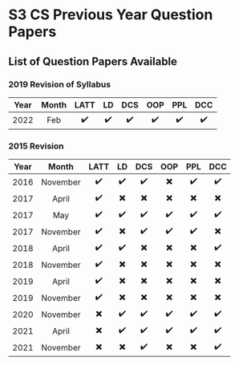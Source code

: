 # S3 CS Previous Year Question Papers
## List of Question Papers Available

### 2019 Revision of Syllabus
| Year | Month | LATT | LD | DCS | OOP | PPL | DCC | 
|:---:|:---:|:---:|:---:|:---:|:---:|:---:|:---:|
|2022|Feb|:heavy_check_mark:|:heavy_check_mark:|:heavy_check_mark:|:heavy_check_mark:|:heavy_check_mark:|:heavy_check_mark:|


### 2015 Revision

| Year | Month | LATT | LD | DCS | OOP | PPL | DCC | 
|:---:|:---:|:---:|:---:|:---:|:---:|:---:|:---:|
|2016|November|:heavy_check_mark:|:heavy_check_mark:|:heavy_check_mark:|:heavy_multiplication_x:|:heavy_check_mark:|:heavy_check_mark:|
|2017|April|:heavy_check_mark:|:heavy_multiplication_x:|:heavy_multiplication_x:|:heavy_multiplication_x:|:heavy_multiplication_x:|:heavy_multiplication_x:|
|2017|May|:heavy_check_mark:|:heavy_check_mark:|:heavy_check_mark:|:heavy_check_mark:|:heavy_check_mark:|:heavy_check_mark:|
|2017|November|:heavy_check_mark:|:heavy_multiplication_x:|:heavy_check_mark:|:heavy_check_mark:|:heavy_check_mark:|:heavy_multiplication_x:|
|2018|April|:heavy_check_mark:|:heavy_check_mark:|:heavy_multiplication_x:|:heavy_multiplication_x:|:heavy_multiplication_x:|:heavy_check_mark:|
|2018|November|:heavy_check_mark:|:heavy_multiplication_x:|:heavy_multiplication_x:|:heavy_multiplication_x:|:heavy_multiplication_x:|:heavy_multiplication_x:|
|2019|April|:heavy_check_mark:|:heavy_multiplication_x:|:heavy_multiplication_x:|:heavy_multiplication_x:|:heavy_multiplication_x:|:heavy_multiplication_x:|
|2019|November|:heavy_check_mark:|:heavy_multiplication_x:|:heavy_multiplication_x:|:heavy_multiplication_x:|:heavy_multiplication_x:|:heavy_multiplication_x:|
|2020|November|:heavy_multiplication_x:|:heavy_check_mark:|:heavy_check_mark:|:heavy_check_mark:|:heavy_check_mark:|:heavy_check_mark:|
|2021|April|:heavy_multiplication_x:|:heavy_check_mark:|:heavy_check_mark:|:heavy_check_mark:|:heavy_check_mark:|:heavy_check_mark:|
|2021|November|:heavy_multiplication_x:|:heavy_multiplication_x:|:heavy_check_mark:|:heavy_multiplication_x:|:heavy_multiplication_x:|:heavy_check_mark:|


